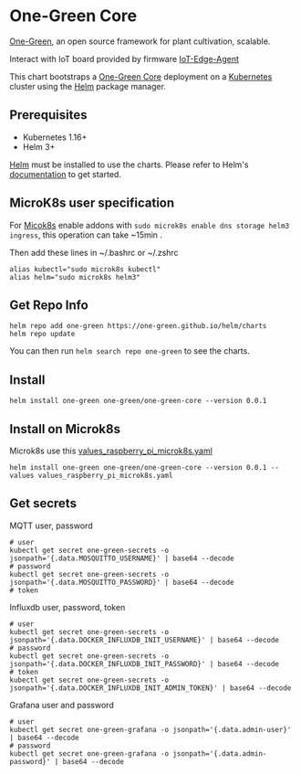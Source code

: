 # One-Green Core

[One-Green](https://one-green.io/), an open source framework for plant cultivation, scalable.

Interact with IoT board provided by firmware [IoT-Edge-Agent](https://github.com/One-Green/iot-edge-agent)

This chart bootstraps a [One-Green Core](https://one-green.io/#section-core) deployment on a [Kubernetes](http://kubernetes.io) cluster using the [Helm](https://helm.sh) package manager.

## Prerequisites
- Kubernetes 1.16+
- Helm 3+

[Helm](https://helm.sh) must be installed to use the charts.
Please refer to Helm's [documentation](https://helm.sh/docs/) to get started.

## MicroK8s user specification
For [Micok8s](https://microk8s.io/) enable addons  with `sudo microk8s enable dns storage helm3 ingress`, this operation can take ~15min .

Then add these lines in ~/.bashrc or ~/.zshrc

```console
alias kubectl="sudo microk8s kubectl"
alias helm="sudo microk8s helm3"
```

## Get Repo Info
```console
helm repo add one-green https://one-green.github.io/helm/charts
helm repo update
```
You can then run `helm search repo one-green` to see the charts.

## Install
```console
helm install one-green one-green/one-green-core --version 0.0.1
```

## Install on Microk8s

Microk8s use this [values_raspberry_pi_microk8s.yaml](https://github.com/One-Green/helm/blob/main/dev/values_raspberry_pi_microk8s.yaml)
```console
helm install one-green one-green/one-green-core --version 0.0.1 --values values_raspberry_pi_microk8s.yaml
```


## Get secrets

MQTT user, password
```console
# user
kubectl get secret one-green-secrets -o jsonpath='{.data.MOSQUITTO_USERNAME}' | base64 --decode
# password
kubectl get secret one-green-secrets -o jsonpath='{.data.MOSQUITTO_PASSWORD}' | base64 --decode
# token
```

Influxdb user, password, token

```console
# user
kubectl get secret one-green-secrets -o jsonpath='{.data.DOCKER_INFLUXDB_INIT_USERNAME}' | base64 --decode
# password
kubectl get secret one-green-secrets -o jsonpath='{.data.DOCKER_INFLUXDB_INIT_PASSWORD}' | base64 --decode
# token
kubectl get secret one-green-secrets -o jsonpath='{.data.DOCKER_INFLUXDB_INIT_ADMIN_TOKEN}' | base64 --decode
```

Grafana user and password

```console
# user
kubectl get secret one-green-grafana -o jsonpath='{.data.admin-user}' | base64 --decode
# password
kubectl get secret one-green-grafana -o jsonpath='{.data.admin-password}' | base64 --decode
```
